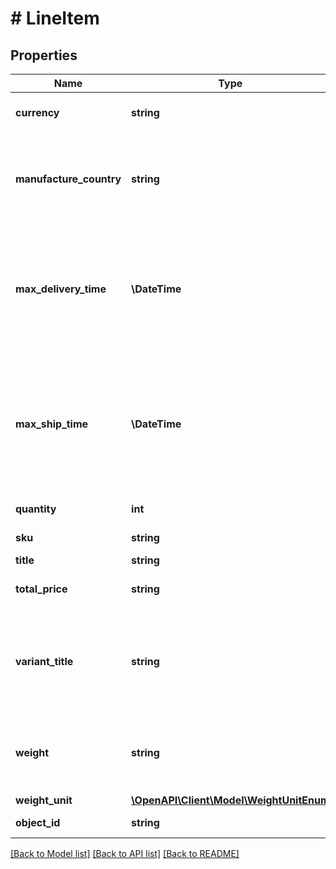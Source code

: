 # # LineItem

## Properties

Name | Type | Description | Notes
------------ | ------------- | ------------- | -------------
**currency** | **string** | Currency of the &lt;code&gt;total_price&lt;/code&gt; amount. | [optional]
**manufacture_country** | **string** | Country the item was manufactured in. In the Shippo dashboard, this value will be used ot pre-fill the customs declaration when creating a label for this order. | [optional]
**max_delivery_time** | **\DateTime** | The date and time this item needs to be delivered by, i.e. by when the carrier delivers it to the buyer.  This value is used by some platforms such as eBay to measure a seller&#39;s shipping time and performance.  It will be displayed in the Shippo dashboard. | [optional]
**max_ship_time** | **\DateTime** | The date and time this item needs to be fulfilled by, i.e. by when the shipping label needs to be  created and handed over to the carrier. This value is used by some platforms such as eBay to measure  a seller&#39;s handling time and performance. It will be displayed in the Shippo dashboard. | [optional]
**quantity** | **int** | The quantity of this item in this order. | [optional]
**sku** | **string** | The stock keeping unit value of this item. | [optional]
**title** | **string** | Title of the line item. | [optional]
**total_price** | **string** | Total price paid by the buyer for this item (or these items, if quantity &gt; 1). | [optional]
**variant_title** | **string** | A variant is a specific variation of an item (e.g. &#x60;size M&#x60; or &#x60;color blue&#x60;).  Variants might be exposed as a separate resource in the future too.  Currently the variant title is a free text field describing the variant. | [optional]
**weight** | **string** | Total weight of this/these item(s). Instead of specifying the weight of all items,  you can also set the &lt;code&gt;total_weight&lt;/code&gt; value of the order object. | [optional]
**weight_unit** | [**\OpenAPI\Client\Model\WeightUnitEnum**](WeightUnitEnum.md) |  | [optional]
**object_id** | **string** | Unique identifier of the line item object. | [optional]

[[Back to Model list]](../../README.md#models) [[Back to API list]](../../README.md#endpoints) [[Back to README]](../../README.md)

